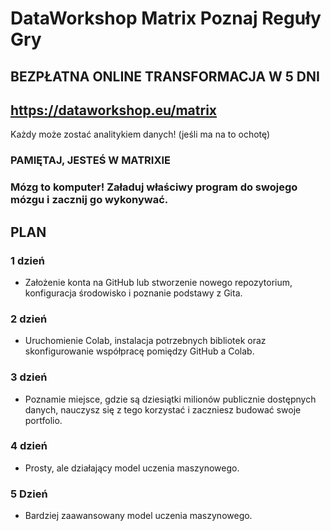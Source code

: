 # DataWorkshop Matrix Poznaj Reguły Gry
## BEZPŁATNA ONLINE TRANSFORMACJA W 5 DNI


## https://dataworkshop.eu/matrix

Każdy może zostać analitykiem danych! (jeśli ma na to ochotę)


### PAMIĘTAJ, JESTEŚ W MATRIXIE
### Mózg to komputer! Załaduj właściwy program do swojego mózgu i zacznij go wykonywać.

## PLAN

### 1 dzień
- Założenie konta na GitHub lub stworzenie nowego repozytorium, konfiguracja środowisko i poznanie podstawy z Gita.

### 2 dzień
- Uruchomienie Colab, instalacja potrzebnych bibliotek oraz skonfigurowanie współpracę pomiędzy GitHub a Colab.

### 3 dzień
- Poznamie miejsce, gdzie są dziesiątki milionów publicznie dostępnych danych, nauczysz się z tego korzystać i zaczniesz budować swoje portfolio.

### 4 dzień
- Prosty, ale działający model uczenia maszynowego.

### 5 Dzień
- Bardziej zaawansowany model uczenia maszynowego.
